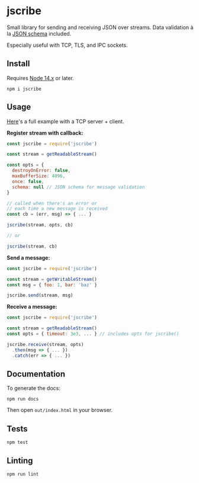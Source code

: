 # jscribe

Small library for sending and receiving JSON over streams. Data validation à la [JSON schema](https://json-schema.org/) included.

Especially useful with TCP, TLS, and IPC sockets.

## Install

Requires [Node 14.x](https://nodejs.org/dist/latest-v14.x/) or later.

`npm i jscribe`

## Usage

[Here](./example.js)'s a full example with a TCP server + client.

**Register stream with callback:**

```js
const jscribe = require('jscribe')

const stream = getReadableStream()

const opts = {
  destroyOnError: false,
  maxBufferSize: 4096,
  once: false,
  schema: null // JSON schema for message validation
}

// called when there's an error or
// each time a new message is received
const cb = (err, msg) => { ... }

jscribe(stream, opts, cb)

// or

jscribe(stream, cb)
```

**Send a message:**

```js
const jscribe = require('jscribe')

const stream = getWritableStream()
const msg = { foo: 1, bar: 'baz' }

jscribe.send(stream, msg)
```

**Receive a message:**

```js
const jscribe = require('jscribe')

const stream = getReadableStream()
const opts = { timeout: 3e3, ... } // includes opts for jscribe()

jscribe.receive(stream, opts)
  .then(msg => { ... })
  .catch(err => { ... })
```

## Documentation

To generate the docs:

`npm run docs`

Then open `out/index.html` in your browser.

## Tests

`npm test`

## Linting

`npm run lint`
